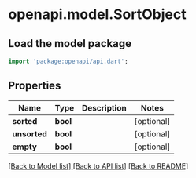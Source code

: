 # openapi.model.SortObject

## Load the model package
```dart
import 'package:openapi/api.dart';
```

## Properties
Name | Type | Description | Notes
------------ | ------------- | ------------- | -------------
**sorted** | **bool** |  | [optional] 
**unsorted** | **bool** |  | [optional] 
**empty** | **bool** |  | [optional] 

[[Back to Model list]](../README.md#documentation-for-models) [[Back to API list]](../README.md#documentation-for-api-endpoints) [[Back to README]](../README.md)


